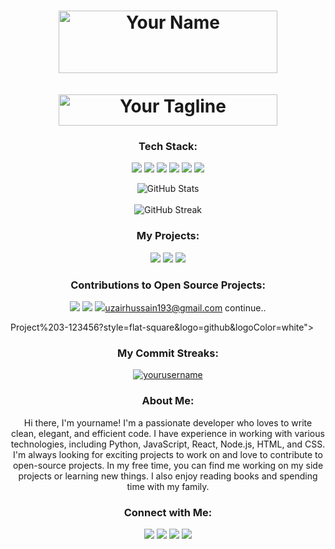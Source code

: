 <!-- Animated Name and Tagline -->
<h1 align="center">
  <img src="https://github.com/yourusername/yourusername/raw/main/assets/name.gif" alt="Your Name" width="350" height="100">
  <br>
  <br>
  <img src="https://github.com/yourusername/yourusername/raw/main/assets/tagline.gif" alt="Your Tagline" width="350" height="50">
</h1>

<!-- Tech Stack -->
<h3 align="center">Tech Stack:</h3>
<p align="center">
  <img src="https://img.shields.io/badge/Python-3776AB?style=flat-square&logo=python&logoColor=white">
  <img src="https://img.shields.io/badge/JavaScript-F7DF1E?style=flat-square&logo=javascript&logoColor=black">
  <img src="https://img.shields.io/badge/React-61DAFB?style=flat-square&logo=react&logoColor=black">
  <img src="https://img.shields.io/badge/Node.js-339933?style=flat-square&logo=node.js&logoColor=white">
  <img src="https://img.shields.io/badge/HTML5-E34F26?style=flat-square&logo=html5&logoColor=white">
  <img src="https://img.shields.io/badge/CSS3-1572B6?style=flat-square&logo=css3&logoColor=white">
</p>

<!-- GitHub Analytics -->
<p align="center">
  <img src="https://github-readme-stats.vercel.app/api?username=yourusername&show_icons=true&count_private=true&include_all_commits=true&theme=dracula" alt="GitHub Stats">
  <br>
  <br>
  <img src="https://github-readme-streak-stats.herokuapp.com/?user=yourusername&theme=dracula" alt="GitHub Streak">
</p>

<!-- My Projects -->
<h3 align="center">My Projects:</h3>
<p align="center">
  <a href="https://github.com/yourusername/project1"><img src="https://img.shields.io/badge/Project%201-123456?style=flat-square&logo=github&logoColor=white"></a>
  <a href="https://github.com/yourusername/project2"><img src="https://img.shields.io/badge/Project%202-123456?style=flat-square&logo=github&logoColor=white"></a>
  <a href="https://github.com/yourusername/project3"><img src="https://img.shields.io/badge/Project%203-123456?style=flat-square&logo=github&logoColor=white"></a>
</p>

<!-- Contributions to Open Source Projects -->
<h3 align="center">Contributions to Open Source Projects:</h3>
<p align="center">
  <a href="https://github.com/projectname"><img src="https://img.shields.io/badge/Project%201-123456?style=flat-square&logo=github&logoColor=white"></a>
  <a href="https://github.com/projectname"><img src="https://img.shields.io/badge/Project%202-123456?style=flat-square&logo=github&logoColor=white"></a>
  <a href="https://github.com/projectname"><img src="https://img.shields.io/badge/



uzairhussain193@gmail.com
continue..

Project%203-123456?style=flat-square&logo=github&logoColor=white"></a>

</p>
<!-- My Commit Streaks -->
<h3 align="center">My Commit Streaks:</h3>
<p align="center">
  <a href="https://github.com/yourusername">
    <img src="https://github-readme-streak-stats.herokuapp.com/?user=yourusername&theme=dark&hide_border=true" alt="yourusername" />
  </a>
</p>
<!-- About Me -->
<h3 align="center">About Me:</h3>
<p align="center">
  Hi there, I'm yourname! I'm a passionate developer who loves to write clean, elegant, and efficient code. I have experience in working with various technologies, including Python, JavaScript, React, Node.js, HTML, and CSS. I'm always looking for exciting projects to work on and love to contribute to open-source projects.
In my free time, you can find me working on my side projects or learning new things. I also enjoy reading books and spending time with my family.

</p>
<!-- Social Links -->
<h3 align="center">Connect with Me:</h3>
<p align="center">
  <a href="https://linkedin.com/in/yourusername"><img src="https://img.shields.io/badge/LinkedIn-0077B5?style=flat-square&logo=linkedin&logoColor=white"></a>
  <a href="https://twitter.com/yourusername"><img src="https://img.shields.io/badge/Twitter-1DA1F2?style=flat-square&logo=twitter&logoColor=white"></a>
  <a href="https://instagram.com/yourusername"><img src="https://img.shields.io/badge/Instagram-E4405F?style=flat-square&logo=instagram&logoColor=white"></a>
  <a href="https://yourwebsite.com"><img src="https://img.shields.io/badge/Website-000000?style=flat-square&logo=google-chrome&logoColor=white"></a>
</p>
